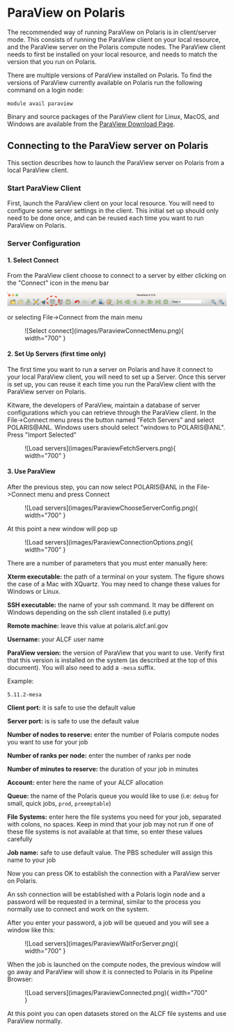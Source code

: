# ParaView on Polaris

The recommended way of running ParaView on Polaris is in client/server mode. This consists of running the ParaView client on your local resource, and the ParaView server on the Polaris compute nodes. The ParaView client needs to first be installed on your local resource, and needs to match the version that you run on Polaris.

There are multiple versions of ParaView installed on Polaris. To find the versions of ParaView currently available on Polaris run the following command on a login node: 
```
module avail paraview
```

Binary and source packages of the ParaView client for Linux, MacOS, and Windows are available from the [ParaView Download Page](https://www.paraview.org/download/). 

## Connecting to the ParaView server on Polaris
This section describes how to launch the ParaView server on Polaris from a local ParaView client.

### Start ParaView Client
First, launch the ParaView client on your local resource. You will need to configure some server settings in the client. This initial set up should only need to be done once, and can be reused each time you want to run ParaView on Polaris.

### Server Configuration

#### 1. Select Connect
From the ParaView client choose to connect to a server by either clicking on the "Connect" icon in the menu bar
 
![Connect icon](images/connect-icon.png) 

or selecting File->Connect from the main menu

<figure markdown>
  ![Select connect](images/ParaviewConnectMenu.png){ width="700" }
</figure>

#### 2. Set Up Servers (first time only)
The first time you want to run a server on Polaris and have it connect to your local ParaView client, you will need to set up a Server. Once this server is set up, you can reuse it each time you run the ParaView client with the ParaView server on Polaris.

Kitware, the developers of ParaView, maintain a database of server configurations which you can retrieve through the ParaView client. In the File->Connect menu press the button named "Fetch Servers" and select POLARIS@ANL. Windows users should select "windows to POLARIS@ANL". Press "Import Selected"

<figure markdown>
  ![Load servers](images/ParaviewFetchServers.png){ width="700" }
</figure>

#### 3. Use ParaView

After the previous step, you can now select POLARIS@ANL in the File->Connect menu and press Connect

<figure markdown>
  ![Load servers](images/ParaviewChooseServerConfig.png){ width="700" }
</figure>

At this point a new window will pop up

<figure markdown>
  ![Load servers](images/ParaviewConnectionOptions.png){ width="700" }
</figure>

There are a number of parameters that you must enter manually here:

**Xterm executable:** the path of a terminal on your system. The figure shows the case of a Mac with XQuartz. You may need to change these values for Windows or Linux.

**SSH executable:** the name of your ssh command. It may be different on Windows depending on the ssh client installed (i.e putty)

**Remote machine:** leave this value at polaris.alcf.anl.gov

**Username:** your ALCF user name

**ParaView version:** the version of ParaView that you want to use. Verify first that this version is installed on the system (as described at the top of this document). You will also need to add a `-mesa` suffix.

Example:
```
5.11.2-mesa
```

**Client port:** it is safe to use the default value

**Server port:** is is safe to use the default value

**Number of nodes to reserve:** enter the number of Polaris compute nodes you want to use for your job

**Number of ranks per node:** enter the number of ranks per node

**Number of minutes to reserve:** the duration of your job in minutes

**Account:** enter here the name of your ALCF allocation

**Queue:** the name of the Polaris queue you would like to use (i.e: `debug` for small, quick jobs, `prod`, `preemptable`)

**File Systems:** enter here the file systems you need for your job, separated with colons, no spaces. Keep in mind that your job may not run if one of these file systems is not available at that time, so enter these values carefully

**Job name:** safe to use default value. The PBS scheduler will assign this name to your job

Now you can press OK to establish the connection with a ParaView server on Polaris.

An ssh connection will be established with a Polaris login node and a password will be requested in a terminal, similar to the process you normally use to connect and work on the system.

After you enter your password, a job will be queued and you will see a window like this:

<figure markdown>
  ![Load servers](images/ParaviewWaitForServer.png){ width="700" }
</figure>

When the job is launched on the compute nodes, the previous window will go away and ParaView will show it is connected to Polaris in its Pipeline Browser:

<figure markdown>
  ![Load servers](images/ParaviewConnected.png){ width="700" }
</figure>

At this point you can open datasets stored on the ALCF file systems and use ParaView normally.

